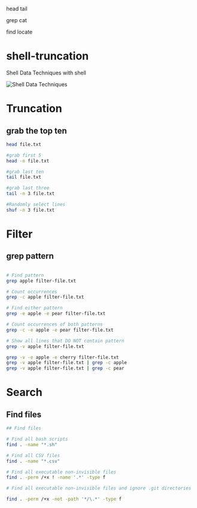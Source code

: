 <!--Manipulating data in the bash shell-->

<!--Truncate-->
head
tail

<!--Filter-->
grep
cat

<!--Search-->
find
locate

# shell-truncation
Shell Data Techniques with shell

![Shell Data Techniques](https://user-images.githubusercontent.com/58792/145632563-0603e931-ea7e-4ffb-a30d-5c6250acb951.png)



# Truncation
## grab the top ten

```bash
head file.txt

#grab first 5
head -n file.txt

#grab last ten
tail file.txt

#grab last three
tail -n 3 file.txt

#Randomly select lines
shuf -n 3 file.txt 

```
# Filter
## grep pattern

```bash

# Find pattern
grep apple filter-file.txt 

# Count occurrences
grep -c apple filter-file.txt 

# Find either pattern
grep -e apple -e pear filter-file.txt 

# Count occurrences of both patterns
grep -c -e apple -e pear filter-file.txt

# Show all lines that DO NOT contain pattern
grep -v apple filter-file.txt 

grep -v -e apple -e cherry filter-file.txt
grep -v apple filter-file.txt | grep -c apple
grep -v apple filter-file.txt | grep -c pear
``` 

# Search
## Find files

```bash
## Find files

# Find all bash scripts
find . -name "*.sh"

# Find all CSV files
find . -name "*.csv"

# Find all executable non-invisible files
find . -perm /+x ! -name '.*' -type f

# Find all executable non-invisible files and ignore .git directories

find . -perm /+x -not -path '*/\.*' -type f
```

